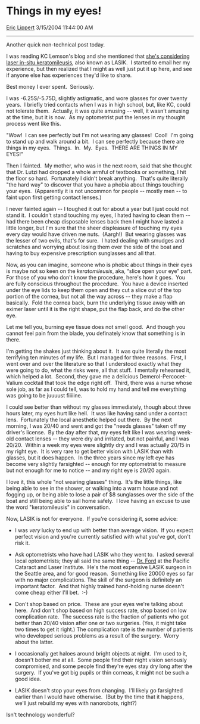 # Things in my eyes\!

[Eric Lippert](https://social.msdn.microsoft.com/profile/Eric%20Lippert) 3/15/2004 11:44:00 AM

-----

Another quick non-technical post today.  

I was reading KC Lemson's blog and she mentioned that [she's considering laser in-situ keratomileusis](http://weblogs.asp.net/kclemson/archive/2004/03/05/85040.aspx), also known as LASIK.  I started to email her my experience, but then realized that I might as well just put it up here, and see if anyone else has experiences they'd like to share. 

Best money I ever spent.  Seriously.  

I was -6.25S/-5.75D, slightly astigmatic, and wore glasses for over twenty years.  I briefly tried contacts when I was in high school, but, like KC, could not tolerate them.  Actually, it was quite amusing -- well, it wasn't amusing at the time, but it is now.  As my optometrist put the lenses in my thought process went like this. 

"Wow\!  I can see perfectly but I'm not wearing any glasses\!  Cool\!  I'm going to stand up and walk around a bit.  I can see perfectly because there are things in my eyes.  Things.  In.  My.  Eyes.  THERE ARE THINGS IN MY EYES\!"  

Then I fainted.  My mother, who was in the next room, said that she thought that Dr. Lutzi had dropped a whole armful of textbooks or something, I hit the floor so hard.  Fortunately I didn't break anything.  That's quite literally "the hard way" to discover that you have a phobia about things touching your eyes.  (Apparently it is not uncommon for people -- mostly men -- to faint upon first getting contact lenses.)

I never fainted again -- I toughed it out for about a year but I just could not stand it.  I couldn't stand touching my eyes, I hated having to clean them -- had there been cheap disposable lenses back then I might have lasted a little longer, but I'm sure that the sheer displeasure of touching my eyes every day would have driven me nuts.  (Aargh\!)  But wearing glasses was the lesser of two evils, that's for sure.  I hated dealing with smudges and scratches and worrying about losing them over the side of the boat and having to buy expensive prescription sunglasses and all that. 

Now, as you can imagine, someone who is phobic about things in their eyes is maybe not so keen on the *keratomileusis*, aka, “slice open your eye” part.  For those of you who don't know the procedure, here's how it goes.  You are fully conscious throughout the procedure.  You have a device inserted under the eye lids to keep them open and they cut a slice out of the top portion of the cornea, but not all the way across -- they make a flap basically.  Fold the cornea back, burn the underlying tissue away with an eximer laser until it is the right shape, put the flap back, and do the other eye. 

Let me tell you, burning eye tissue does not smell good.  And though you cannot feel pain from the blade, you definately know that something is in there. 

I'm getting the shakes just thinking about it.  It was quite literally the most terrifying ten minutes of my life.  But I managed for three reasons.  First, I went over and over the literature so that I understood exactly what they were going to do, what the risks were, all that stuff.  I mentally rehearsed it, which helped a lot.  Second, they gave me a delicious Demerol-Percocet-Valium cocktail that took the edge right off.  Third, there was a nurse whose sole job, as far as I could tell, was to hold my hand and tell me everything was going to be juuuust fiiiiine. 

I could see better than without my glasses immediately, though about three hours later, my eyes hurt like hell.  It was like having sand under a contact lens.  Fortunately the local anesthetic helped out there.  By the next morning, I was 20/40 and went and got the "needs glasses" taken off my driver's license.  By the day after that, my eyes felt like I was wearing week-old contact lenses -- they were dry and irritated, but not painful, and I was 20/20.  Within a week my eyes were slightly dry and I was actually 20/15 in my right eye.  It is very rare to get better vision with LASIK than with glasses, but it does happen.  In the three years since my left eye has become very slightly farsighted -- enough for my optometrist to measure but not enough for me to notice -- and my right eye is 20/20 again.  

I love it, this whole "not wearing glasses" thing.  It's the little things, like being able to see in the shower, or walking into a warm house and not fogging up, or being able to lose a pair of $8 sunglasses over the side of the boat and still being able to sail home safely.  I love having an excuse to use the word "keratomileusis" in conversation.  

Now, LASIK is not for everyone.  If you're considering it, some advice: 

  - I was *very* lucky to end up with better than average vision.  If you expect perfect vision and you're currently satisfied with what you've got, don't risk it.  

  - Ask optometrists who have had LASIK who they went to.  I asked several local optometrists; they all said the same thing -- [Dr. Ford](http://www.pcli.com/company/physicians.html?d=9!10!26!11 "http://www.pcli.com/company/physicians.html?d=9!10!26!11") at the Pacific Cataract and Laser Institute.  He's the most expensive LASIK surgeon in the Seattle area, and for good reason.  Something like 20000 eyes so far with no major complications. The skill of the surgeon is definitely an important factor.  And that highly trained hand-holding nurse doesn't come cheap either I'll bet.  :-) 

  - Don't shop based on price.  These are your eyes we're talking about here.  And don't shop based on high success rate, shop based on low complication rate.  The success rate is the fraction of patients who got better than 20/40 vision after one or two surgeries. (Yes, it might take two times to get it right.) The complication rate is the number of patients who developed serious problems as a result of the surgery.  Worry about the latter. 

  - I occasionally get haloes around bright objects at night.  I'm used to it, doesn't bother me at all.  Some people find their night vision seriously compromised, and some people find they're eyes stay dry long after the surgery.  If you've got big pupils or thin corneas, it might not be such a good idea. 

  - LASIK doesn't stop your eyes from changing.  I'll likely go farsighted earlier than I would have otherwise.  (But by the time that it happens, we'll just rebuild my eyes with nanorobots, right?)

Isn't technology wonderful?

